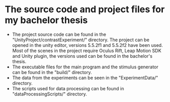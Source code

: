 # The source code and project files for my bachelor thesis

* The project source code can be found in the "UnityProject/contrastExperiment/" directory. The project can be opened in the unity editor, versions 5.5.2f1 and 5.5.2f2 have been used. Most of the scenes in the project require Oculus Rift, Leap Motion SDK and Unity plugin, the versions used can be found in the bachelor's thesis. 
* The executable files for the main program and the stimulus generator can be found in the "build/" directory.
* The data from the experiments can be seen in the "ExperimentData/" directory.
* The scripts used for data processing can be found in "dataProcessingScripts/" directory.